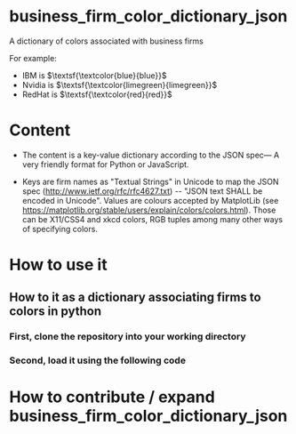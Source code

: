 # business_firm_color_dictionary_json
A dictionary of colors associated with business firms

For example: 
* IBM is $\textsf{\textcolor{blue}{blue}}$
* Nvidia is $\textsf{\textcolor{limegreen}{limegreen}}$
* RedHat is $\textsf{\textcolor{red}{red}}$


# Content 

- The content is a key-value dictionary according to the JSON spec— A very friendly format for Python or JavaScript. 

- Keys are firm names as "Textual Strings" in Unicode to map the JSON spec (http://www.ietf.org/rfc/rfc4627.txt) -- "JSON text SHALL be encoded in Unicode". 
Values are colours accepted by MatplotLib (see https://matplotlib.org/stable/users/explain/colors/colors.html). Those can be X11/CSS4 and xkcd colors, RGB tuples among many other ways of specifying colors. 


# How to use it

## How to it as a dictionary associating firms to colors in python 

### First, clone the repository into your working directory 

### Second, load it using the following code 


# How to contribute / expand business_firm_color_dictionary_json


